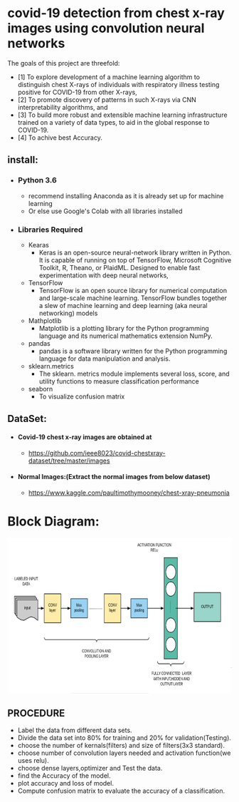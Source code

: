 # covid-19 detection from chest x-ray images using convolution neural networks



The goals of this project are threefold: 
- [1]               To explore development of a machine learning algorithm to distinguish chest X-rays of individuals with respiratory illness testing positive for COVID-19 from other X-rays,
- [2]               To promote discovery of patterns in such X-rays via CNN interpretability algorithms, and
- [3]               To build more robust and extensible machine learning infrastructure trained on a variety of data types, to aid in the global response to COVID-19.
- [4]               To achive best Accuracy.


## install:
* ### Python 3.6
    * recommend installing Anaconda as it is already set up for machine learning
    * Or else use Google's Colab with all libraries installed
* ### Libraries Required
    *  Kearas 
        * Keras is an open-source neural-network library written in Python. It is capable of running on top of TensorFlow, Microsoft Cognitive Toolkit, R, Theano, or PlaidML. Designed to enable fast experimentation with deep neural networks,   
    *  TensorFlow
        * TensorFlow is an open source library for numerical computation and large-scale machine learning. TensorFlow bundles together a slew of machine learning and deep learning (aka neural networking) models 
    *  Mathplotlib
        * Matplotlib is a plotting library for the Python programming language and its numerical mathematics extension NumPy.
    *  pandas
        * pandas is a software library written for the Python programming language for data manipulation and analysis.
    *  sklearn.metrics
        * The sklearn. metrics module implements several loss, score, and utility functions to measure classification performance
    *  seaborn
        * To visualize confusion matrix

## DataSet:
* #### Covid-19 chest x-ray images are obtained at 
    * https://github.com/ieee8023/covid-chestxray-dataset/tree/master/images
    
* #### Normal Images:(Extract the normal images from below dataset)
    * https://www.kaggle.com/paultimothymooney/chest-xray-pneumonia 




# Block Diagram:
<img src="/blockdiagram/blockdiagram1.PNG" data-canonical-src="/blockdiagram/blockdiagram1.PNG " width="800" height="350" />


## PROCEDURE
* Label the data from different data sets.
* Divide the data set into 80% for training and 20% for validation(Testing).
* choose the number of kernals(filters) and size of filters(3x3 standard).
* choose number of convolution layers needed and activation function(we uses relu).
* choose dense layers,optimizer and Test the data.
* find the Accuracy of the model.
* plot accuracy and loss of model.
* Compute confusion matrix to evaluate the accuracy of a classification.


  

